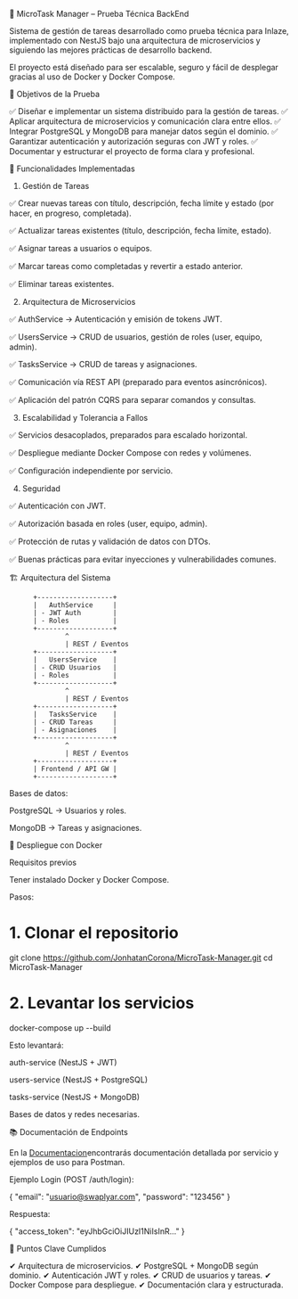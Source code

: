 📌 MicroTask Manager – Prueba Técnica BackEnd

Sistema de gestión de tareas desarrollado como prueba técnica para Inlaze, implementado con NestJS bajo una arquitectura de microservicios y siguiendo las mejores prácticas de desarrollo backend.

El proyecto está diseñado para ser escalable, seguro y fácil de desplegar gracias al uso de Docker y Docker Compose.

🎯 Objetivos de la Prueba

✅ Diseñar e implementar un sistema distribuido para la gestión de tareas.
✅ Aplicar arquitectura de microservicios y comunicación clara entre ellos.
✅ Integrar PostgreSQL y MongoDB para manejar datos según el dominio.
✅ Garantizar autenticación y autorización seguras con JWT y roles.
✅ Documentar y estructurar el proyecto de forma clara y profesional.

🚀 Funcionalidades Implementadas
1. Gestión de Tareas

✅ Crear nuevas tareas con título, descripción, fecha límite y estado (por hacer, en progreso, completada).

✅ Actualizar tareas existentes (título, descripción, fecha límite, estado).

✅ Asignar tareas a usuarios o equipos.

✅ Marcar tareas como completadas y revertir a estado anterior.

✅ Eliminar tareas existentes.

2. Arquitectura de Microservicios

✅ AuthService → Autenticación y emisión de tokens JWT.

✅ UsersService → CRUD de usuarios, gestión de roles (user, equipo, admin).

✅ TasksService → CRUD de tareas y asignaciones.

✅ Comunicación vía REST API (preparado para eventos asincrónicos).

✅ Aplicación del patrón CQRS para separar comandos y consultas.

3. Escalabilidad y Tolerancia a Fallos

✅ Servicios desacoplados, preparados para escalado horizontal.

✅ Despliegue mediante Docker Compose con redes y volúmenes.

✅ Configuración independiente por servicio.

4. Seguridad

✅ Autenticación con JWT.

✅ Autorización basada en roles (user, equipo, admin).

✅ Protección de rutas y validación de datos con DTOs.

✅ Buenas prácticas para evitar inyecciones y vulnerabilidades comunes.

🏗 Arquitectura del Sistema

          +-------------------+
          |   AuthService     |
          | - JWT Auth        |
          | - Roles           |
          +-------------------+
                  ^
                  | REST / Eventos
          +-------------------+
          |   UsersService    |
          | - CRUD Usuarios   |
          | - Roles           |
          +-------------------+
                  ^
                  | REST / Eventos
          +-------------------+
          |   TasksService    |
          | - CRUD Tareas     |
          | - Asignaciones    |
          +-------------------+
                  ^
                  | REST / Eventos
          +-------------------+
          | Frontend / API GW |
          +-------------------+



Bases de datos:

PostgreSQL → Usuarios y roles.

MongoDB → Tareas y asignaciones.

🐳 Despliegue con Docker

Requisitos previos

Tener instalado Docker y Docker Compose.

Pasos:

# 1. Clonar el repositorio
git clone https://github.com/JonhatanCorona/MicroTask-Manager.git
cd MicroTask-Manager

# 2. Levantar los servicios
docker-compose up --build


Esto levantará:

auth-service (NestJS + JWT)

users-service (NestJS + PostgreSQL)

tasks-service (NestJS + MongoDB)

Bases de datos y redes necesarias.

📚 Documentación de Endpoints

En la [Documentacion](https://www.notion.so/250691e2efa0802ca379faaf4d0ddc37?v=250691e2efa08094978c000c32ace05c&source=copy_link)encontrarás documentación detallada por servicio y ejemplos de uso para Postman.

Ejemplo Login (POST /auth/login):

{
  "email": "usuario@swaplyar.com",
  "password": "123456"
}


Respuesta:

{
  "access_token": "eyJhbGciOiJIUzI1NiIsInR..."
}


📌 Puntos Clave Cumplidos

✔ Arquitectura de microservicios.
✔ PostgreSQL + MongoDB según dominio.
✔ Autenticación JWT y roles.
✔ CRUD de usuarios y tareas.
✔ Docker Compose para despliegue.
✔ Documentación clara y estructurada.
